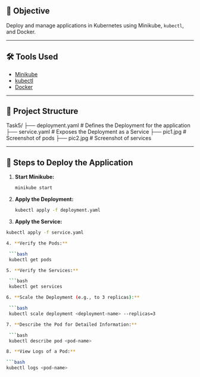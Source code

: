 ## 📌 Objective

Deploy and manage applications in Kubernetes using Minikube, `kubectl`, and Docker.

---

## 🛠️ Tools Used

- [Minikube](https://minikube.sigs.k8s.io/docs/)
- [kubectl](https://kubernetes.io/docs/reference/kubectl/)
- [Docker](https://www.docker.com/)

---

## 📁 Project Structure

Task5/ ├── deployment.yaml # Defines the Deployment for the application ├── service.yaml # Exposes the Deployment as a Service ├── pic1.jpg # Screenshot of pods ├── pic2.jpg # Screenshot of services

---

## 🚀 Steps to Deploy the Application

1. **Start Minikube:**

   ```bash
   minikube start
   
2. **Apply the Deployment:**

   ```bash
   kubectl apply -f deployment.yaml

3. **Apply the Service:**

  ```bash
  kubectl apply -f service.yaml

4. **Verify the Pods:**

   ```bash
   kubectl get pods

5. **Verify the Services:**

   ```bash
   kubectl get services

6. **Scale the Deployment (e.g., to 3 replicas):**

   ```bash
   kubectl scale deployment <deployment-name> --replicas=3

7. **Describe the Pod for Detailed Information:**

   ```bash 
   kubectl describe pod <pod-name>

8. **View Logs of a Pod:**

  ```bash
  kubectl logs <pod-name>


